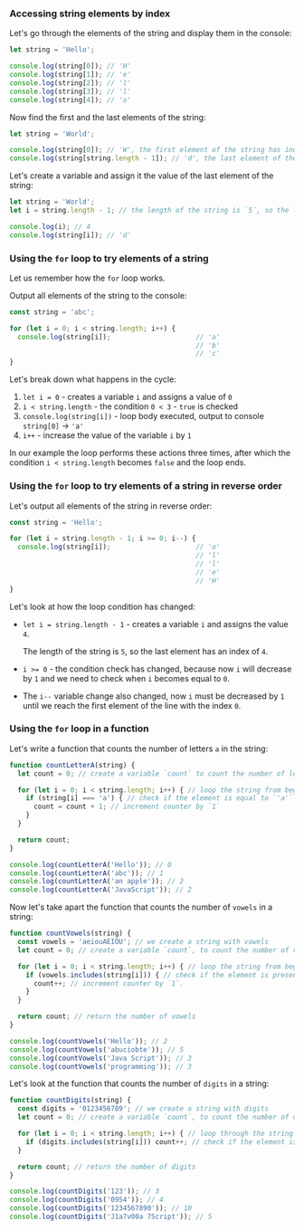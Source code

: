 ### Accessing string elements by index

Let's go through the elements of the string and display them in the console:

```javascript
let string = 'Hello';

console.log(string[0]); // 'H'
console.log(string[1]); // 'e'
console.log(string[2]); // 'l'
console.log(string[3]); // 'l'
console.log(string[4]); // 'o'
```

Now find the first and the last elements of the string:

```javascript
let string = 'World';

console.log(string[0]); // 'W', the first element of the string has index `0`
console.log(string[string.length - 1]); // 'd', the last element of the string has index `string.length - 1`
```

Let's create a variable and assign it the value of the last element of the string:

```javascript
let string = 'World';
let i = string.length - 1; // the length of the string is `5`, so the last element has index `4`

console.log(i); // 4
console.log(string[i]); // 'd'
```


### Using the `for` loop to try elements of a string

Let us remember how the `for` loop works.

Output all elements of the string to the console:

```javascript
const string = 'abc';

for (let i = 0; i < string.length; i++) {
  console.log(string[i]);                     // 'a'
                                              // 'b'
                                              // 'c'
}
```

Let's break down what happens in the cycle:

1. `let i = 0` - creates a variable `i` and assigns a value of `0`
2. `i < string.length` - the condition `0 < 3` - `true` is checked
3. `console.log(string[i])` - loop body executed, output to console `string[0]` -> `'a'`
4. `i++` - increase the value of the variable `i` by `1`

In our example the loop performs these actions three times, after which the condition `i < string.length` becomes `false` and the loop ends.


### Using the `for` loop to try elements of a string in reverse order

Let's output all elements of the string in reverse order:

```javascript
const string = 'Hello';

for (let i = string.length - 1; i >= 0; i--) {
  console.log(string[i]);                     // 'o'
                                              // 'l'
                                              // 'l'
                                              // 'e'
                                              // 'H'
}
```

Let's look at how the loop condition has changed:

* `let i = string.length - 1` - creates a variable `i` and assigns the value `4`.

    The length of the string is `5`, so the last element has an index of `4`.

* `i >= 0` - the condition check has changed, because now `i` will decrease by `1` and we need to check when `i` becomes equal to `0`.

* The `i--` variable change also changed, now `i` must be decreased by `1` until we reach the first element of the line with the index `0`.


### Using the `for` loop in a function

Let's write a function that counts the number of letters `a` in the string:

```javascript
function countLetterA(string) {
  let count = 0; // create a variable `count` to count the number of letters `a`

  for (let i = 0; i < string.length; i++) { // loop the string from beginning to end
    if (string[i] === 'a') { // check if the element is equal to `'a'`
      count = count + 1; // increment counter by `1`
    }
  }

  return count;
}

console.log(countLetterA('Hello')); // 0
console.log(countLetterA('abc')); // 1
console.log(countLetterA('an apple')); // 2
console.log(countLetterA('JavaScript')); // 2
```

Now let's take apart the function that counts the number of `vowels` in a string:

```javascript
function countVowels(string) {
  const vowels = 'aeiouAEIOU'; // we create a string with vowels
  let count = 0; // create a variable `count`, to count the number of vowels

  for (let i = 0; i < string.length; i++) { // loop the string from beginning to end
    if (vowels.includes(string[i])) { // check if the element is present in the string `vowels`
      count++; // increment counter by `1`.
    }
  }

  return count; // return the number of vowels
}

console.log(countVowels('Hello')); // 2
console.log(countVowels('abuciobte')); // 5
console.log(countVowels('Java Script')); // 3
console.log(countVowels('programming')); // 3
```

Let's look at the function that counts the number of `digits` in a string:

```javascript
function countDigits(string) {
  const digits = '0123456789'; // we create a string with digits
  let count = 0; // create a variable `count`, to count the number of digits

  for (let i = 0; i < string.length; i++) { // loop through the string from the beginning to the end
    if (digits.includes(string[i])) count++; // check if the element is present in the string `digits`, increase the count by `1`.
  }

  return count; // return the number of digits
}

console.log(countDigits('123')); // 3
console.log(countDigits('0954')); // 4
console.log(countDigits('1234567890')); // 10
console.log(countDigits('J1a7v00a 7Script')); // 5
```
